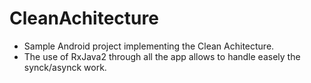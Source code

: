 # CleanAchitecture

- Sample Android project implementing the Clean Achitecture.
- The use of RxJava2 through all the app allows to handle easely the synck/asynck work.

